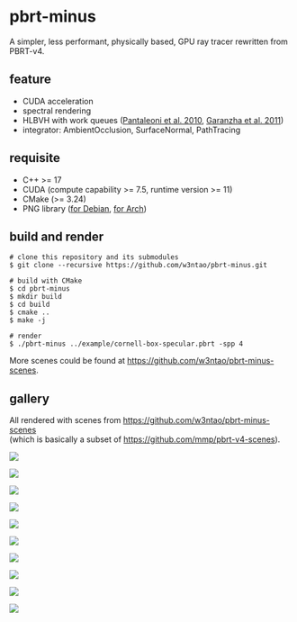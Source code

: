 # pbrt-minus

A simpler, less performant, physically based, GPU ray tracer rewritten from PBRT-v4.

## feature

* CUDA acceleration
* spectral rendering
* HLBVH with work queues ([Pantaleoni et al. 2010](https://research.nvidia.com/publication/2010-06_hlbvh-hierarchical-lbvh-construction-real-time-ray-tracing), [Garanzha et al. 2011](https://research.nvidia.com/publication/simpler-and-faster-hlbvh-work-queues))
* integrator: AmbientOcclusion, SurfaceNormal, PathTracing

## requisite

* C++ >= 17
* CUDA (compute capability >= 7.5, runtime version >= 11)
* CMake (>= 3.24)
* PNG library ([for Debian](https://packages.debian.org/search?keywords=libpng-dev), [for Arch](https://archlinux.org/packages/extra/x86_64/libpng/))


## build and render

```
# clone this repository and its submodules
$ git clone --recursive https://github.com/w3ntao/pbrt-minus.git

# build with CMake
$ cd pbrt-minus
$ mkdir build
$ cd build
$ cmake ..
$ make -j

# render
$ ./pbrt-minus ../example/cornell-box-specular.pbrt -spp 4
```

More scenes could be found at https://github.com/w3ntao/pbrt-minus-scenes.

## gallery

All rendered with scenes from https://github.com/w3ntao/pbrt-minus-scenes \
(which is basically a subset of https://github.com/mmp/pbrt-v4-scenes).

![](https://github.com/w3ntao/pbrt-minus-gallery/blob/main/ganesha-simplepath-512.png)

![](https://github.com/w3ntao/pbrt-minus-gallery/blob/main/lte-orb-silver-simplepath-512.png)

![](https://github.com/w3ntao/pbrt-minus-gallery/blob/main/lte-orb-rough-glass-simplepath-512.png)

![](https://github.com/w3ntao/pbrt-minus-gallery/blob/main/cornell-box-simplepath-512.png)

![](https://github.com/w3ntao/pbrt-minus-gallery/blob/main/cornell-box-specular-simplepath-512.png)

![](https://github.com/w3ntao/pbrt-minus-gallery/blob/main/veach-mis-colorized-simplepath-512.png)

![](https://github.com/w3ntao/pbrt-minus-gallery/blob/main/killeroo-gold-simplepath-512.png)

![](https://github.com/w3ntao/pbrt-minus-gallery/blob/main/killeroo-simple-simplepath-512.png)

![](https://github.com/w3ntao/pbrt-minus-gallery/blob/main/dragon_10-ambientocclusion-512.png)

![](https://github.com/w3ntao/pbrt-minus-gallery/blob/main/crown-surfacenormal-512.png)
